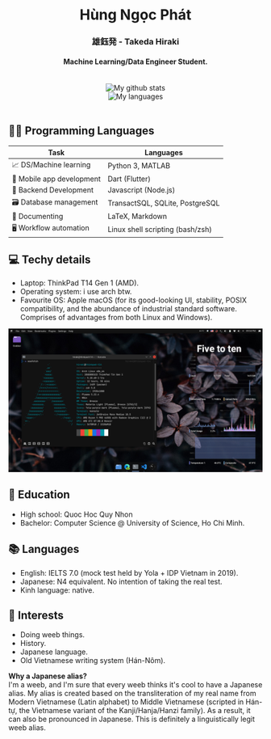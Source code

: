 <div align="center">
  <h1> Hùng Ngọc Phát </h1> 
  <h3>雄鈺発 - Takeda Hiraki</h3>
  <h4>Machine Learning/Data Engineer Student.</h4>
  <br>
  <img align="" alt="My github stats" src="https://github-readme-stats.vercel.app/api?username=hungngocphat01&show_icons=true&theme=tokyonight"/>
  <br>
  <img align="" alt="My languages" src="https://github-readme-stats.vercel.app/api/top-langs/?username=hungngocphat01&theme=tokyonight&hide=html&langs_count=6&layout=compact"/>
</div>
<br>


## 👩‍💻 Programming Languages
| Task                        | Languages                       |
|--------------------------   |---------------------------------|
| 📈 DS/Machine learning          | Python 3, MATLAB                |
| 📱 Mobile app development    | Dart (Flutter)                  |
| 📠 Backend Development      | Javascript (Node.js)                  |
| 🗃️ Database management       | TransactSQL, SQLite, PostgreSQL |
| 📝 Documenting               | LaTeX, Markdown                |
| 🖥️ Workflow automation       | Linux shell scripting (bash/zsh)|

## 💻 Techy details
- Laptop: ThinkPad T14 Gen 1 (AMD).
- Operating system: i use arch btw.
- Favourite OS: Apple macOS (for its good-looking UI, stability, POSIX compatibility, and the abundance of industrial standard software. Comprises of advantages from both Linux and Windows).

![iusearchbtw](Screenshot_20210823_215451.png)

## 🏫 Education
- High school: Quoc Hoc Quy Nhon
- Bachelor: Computer Science @ University of Science, Ho Chi Minh.

## 📚 Languages
- English: IELTS 7.0 (mock test held by Yola + IDP Vietnam in 2019).<br>
- Japanese: N4 equivalent. No intention of taking the real test.
- Kinh language: native.

## 🎹 Interests
- Doing weeb things.
- History.
- Japanese language.
- Old Vietnamese writing system (Hán-Nôm).

**Why a Japanese alias?** <br>
I'm a weeb, and I'm sure that every weeb thinks it's cool to have a Japanese alias. My alias is created based on the transliteration of my real name from Modern Vietnamese (Latin alphabet) to Middle Vietnamese (scripted in Hán-tự, the Vietnamese variant of the Kanji/Hanja/Hanzi family). As a result, it can also be pronounced in Japanese. This is definitely a linguistically legit weeb alias.
